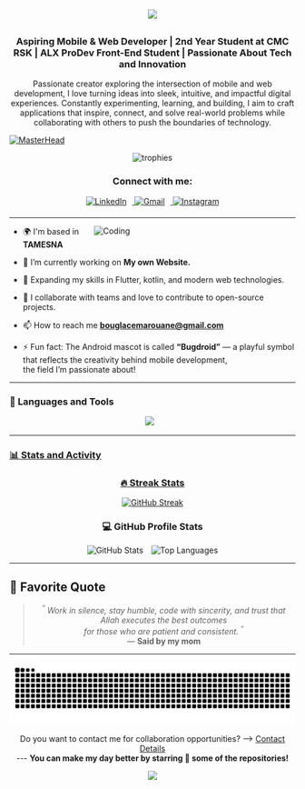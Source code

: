 <h1 align="center">
    <img src="https://readme-typing-svg.herokuapp.com/?font=Righteous&size=35&color=7611F7&center=true&vCenter=true&width=500&height=70&duration=4000&pause=1000&lines=Hello+There!+✨;+I'm+Marouane+Bouglace;+Welcome+to+my+GitHub+account;"/>
</h1>









<!--<div align="center">
  <img src="https://profile-counter.glitch.me/BouglaceMarouane/count.svg?"/>
</div>-->

<h3 align="center">Aspiring Mobile & Web Developer | 2nd Year Student at CMC RSK | ALX ProDev Front-End Student | Passionate About Tech and Innovation</h3>

<p align="center">Passionate creator exploring the intersection of mobile and web development, I love turning ideas into sleek, intuitive, and impactful digital experiences. Constantly experimenting, learning, and building, I aim to craft applications that inspire, connect, and solve real-world problems while collaborating with others to push the boundaries of technology.</p>

[![MasterHead](https://github.com/user-attachments/assets/1146ab68-d416-494f-9d41-5d1d99f39397)](https://BouglaceMarouane.io)

<p align="center">
  <img src="https://github-profile-trophy.screw-hand.vercel.app/?username=BouglaceMarouane&theme=dracula&no-frame=true&column=8&margin-w=8&title=Stars,Repositories,Commits,Followers,PullRequest,Reviews,MultiLanguage,Issues&wantAll=true" alt="trophies"/>
</p>

<h3 align="center">Connect with me:</h3>
<div align="center" style="margin-bottom: 20px;">
  <a href="https://www.linkedin.com/in/marouane-bouglace/" target="_blank" >
    <img src="https://cdn-icons-png.freepik.com/256/2335/2335321.png?ga=GA1.1.361340327.1735012906" width="52" height="52" style="margin-right: 10px;" alt="LinkedIn" />
  </a>
  <a href="mailto:bouglacemarouane@gmail.com" target="_blank" >
    <img src="https://cdn-icons-png.freepik.com/256/2335/2335296.png?ga=GA1.1.361340327.1735012906" width="52" height="52" style="margin-right: 10px;" alt="Gmail"/>
  </a>
  <a href="https://www.instagram.com/marwane.2x/" target="_blank">
    <img src="https://cdn-icons-png.freepik.com/256/2335/2335273.png?ga=GA1.1.361340327.1735012906" width="52" height="52" alt="Instagram" />
  </a>
</div>

---

<p>
    <img align="right" alt="Coding" width="355"  style="margin-bottom: 20px;"  src="https://user-images.githubusercontent.com/74038190/212748830-4c709398-a386-4761-84d7-9e10b98fbe6e.gif">
</p>

<!--<p align="left">
    <a>
        <img src="https://img.shields.io/github/stars/bouglacemarouane" alt="bouglacemarouane" />
    </a>
</p>-->

- 🌍 I'm based in **TAMESNA**

- 🔭 I’m currently working on **My own Website.**

- 🌱 Expanding my skills in Flutter, kotlin, and modern web technologies.

- 👯 I collaborate with teams and love to contribute to open-source projects.

- 📫 How to reach me **bouglacemarouane@gmail.com**
  
- ⚡ Fun fact: The Android mascot is called **“Bugdroid”** — a playful symbol that reflects the creativity behind mobile development,<br> the field I’m passionate about!

---

  <h3>🧰 Languages and Tools</h3>
  <p align="center" style="padding-right:10px">
    <a href="https://skillicons.dev">
    <img src="https://skillicons.dev/icons?i=html,css,bootstrap,js,py,qt,flask,sqlite,php,mysql,git,npm,github,linux,windows,androidstudio,dart,flutter,kotlin,figma,firebase,anaconda,sublime,vscode,visualstudio,pycharm,&theme=dark&perline=12"\>
  </p>
      
---

### 📊 Stats and Activity

<h3 align="center">🔥 Streak Stats</h3>
  
  <p align="center">
  <img src="https://streak-stats.demolab.com?user=BouglaceMarouane&theme=dracula&hide_border=false&background=1F222E&ring=F85D7F&fire=F85D7F&currStreakLabel=F8D866" width="450" alt="GitHub Streak"/>
    </a>
  </p>

<h3 align="center">💻 GitHub Profile Stats</h3>

<p align="center">
  <img src="https://github-readme-stats.vercel.app/api?username=BouglaceMarouane&show_icons=true&include_all_commits=true&count_private=true&theme=dracula&bg_color=1F222E&title_color=F85D7F&icon_color=F8D866" width="430" style="margin-right: 10px;" alt="GitHub Stats" />

  <img src="https://github-readme-stats.vercel.app/api/top-langs/?username=BouglaceMarouane&layout=compact&langs_count=6&theme=dracula&bg_color=1F222E&title_color=F85D7F&icon_color=F8D866" width="328" alt="Top Languages" />
</p>

---

## 📖 Favorite Quote

<div align="center">

> <sup>“</sup> <em>Work in silence, stay humble, code with sincerity, and trust that Allah executes the best outcomes<br> for those who are patient and consistent.</em> <sup>”</sup>  
> — <strong>Said by my mom</strong>

</div>

---

<p align="center">
    <img src="https://raw.githubusercontent.com/BouglaceMarouane/BouglaceMarouane/output/snake.svg" alt="Snake animation" />
</p>

<div align="center">
   <p>Do you want to contact me for collaboration opportunities? ⟶ 
      <a href="mailto:bouglacemarouane@gmail.com" target="_blank">Contact Details</a><br>
       ---
      <b>You can make my day better by starring 🌟 some of the repositories!</b>
   </p>
</div>

<p align="center">
  <img src="https://capsule-render.vercel.app/api?type=waving&color=gradient&height=60&section=footer"/>
</p>
<br/>

